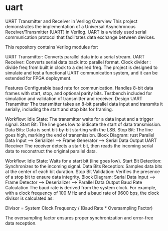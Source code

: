 # uart
UART Transmitter and Receiver in Verilog
Overview
This project demonstrates the implementation of a Universal Asynchronous Receiver/Transmitter (UART) in Verilog. UART is a widely used serial communication protocol that facilitates data exchange between devices.

This repository contains Verilog modules for:

UART Transmitter: Converts parallel data into a serial stream.
UART Receiver: Converts serial data back into parallel format.
Clock divider : divide freq from built in clock to a desired freq.
The project is designed to simulate and test a functional UART communication system, and it can be extended for FPGA deployment.

Features
Configurable baud rate for communication.
Handles 8-bit data frames with start, stop, and optional parity bits.
Testbench included for simulation and validation of transmitter and receiver.
Design
UART Transmitter
The transmitter takes an 8-bit parallel data input and transmits it serially, including the start and stop bits for framing.

Workflow:
Idle State: The transmitter waits for a data input and a trigger signal.
Start Bit: The line goes low to indicate the start of data transmission.
Data Bits: Data is sent bit-by-bit starting with the LSB.
Stop Bit: The line goes high, marking the end of transmission.
Block Diagram:
rust
Parallel Data Input --> Serializer --> Frame Generator --> Serial Data Output
UART Receiver
The receiver detects a start bit, then reads the incoming serial data to reconstruct the original parallel data.

Workflow:
Idle State: Waits for a start bit (line goes low).
Start Bit Detection: Synchronizes to the incoming signal.
Data Bits Reception: Samples data bits at the center of each bit duration.
Stop Bit Validation: Verifies the presence of a stop bit to ensure data integrity.
Block Diagram:
Serial Data Input --> Frame Detector --> Deserializer --> Parallel Data Output
Baud Rate Calculation
The baud rate is derived from the system clock. For example, with a clock frequency of 100 MHz and a baud rate of 9600 bps, the clock divisor is calculated as:

Divisor = System Clock Frequency / (Baud Rate * Oversampling Factor)

The oversampling factor ensures proper synchronization and error-free data reception.
